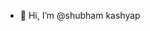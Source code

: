 - 👋 Hi, I’m @shubham kashyap
<!---
- 👀 I’m a Freelance Data Scientist
- 📫 For any queries please reach me out on kashyapshubham543@gmail.com
--->

<!---
shubhamkashyap543/shubhamkashyap543 is a ✨ special ✨ repository because its `README.md` (this file) appears on your GitHub profile.
You can click the Preview link to take a look at your changes.
--->
